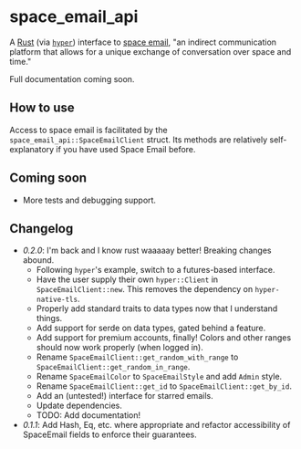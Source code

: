 # space\_email\_api #
A [Rust](https://www.rust-lang.org) (via [`hyper`](https://hyper.rs/)) interface to [space email](https://space.galaxybuster.net), "an indirect communication platform that allows for a unique exchange of conversation over space and time." 

Full documentation coming soon.

## How to use ##
Access to space email is facilitated by the `space_email_api::SpaceEmailClient` struct. Its methods are relatively self-explanatory if you have used Space Email before.

## Coming soon ##
- More tests and debugging support.

## Changelog ##
- *0.2.0*: I'm back and I know rust waaaaay better! Breaking changes abound.
    - Following `hyper`'s example, switch to a futures-based interface.
    - Have the user supply their own `hyper::Client` in `SpaceEmailClient::new`. This removes the dependency on `hyper-native-tls`.
    - Properly add standard traits to data types now that I understand things.
    - Add support for serde on data types, gated behind a feature.
    - Add support for premium accounts, finally! Colors and other ranges should now work properly (when logged in).
    - Rename `SpaceEmailClient::get_random_with_range` to `SpaceEmailClient::get_random_in_range`.
    - Rename `SpaceEmailColor` to `SpaceEmailStyle` and add `Admin` style.
    - Rename `SpaceEmailClient::get_id` to `SpaceEmailClient::get_by_id`.
    - Add an (untested!) interface for starred emails. 
    - Update dependencies.
    - TODO: Add documentation!
- *0.1.1*:  Add Hash, Eq, etc. where appropriate and refactor accessibility of SpaceEmail fields to enforce their guarantees.

